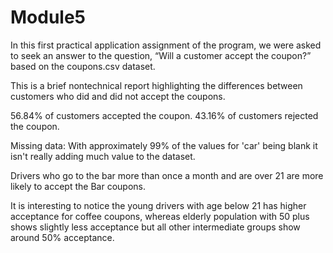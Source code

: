 # Module5
 In this first practical application assignment of the program, we were asked to seek an answer to the question, “Will a customer accept the coupon?” based on the coupons.csv dataset.

This is a brief nontechnical report highlighting the differences between customers who did and did not accept the coupons.

56.84% of customers accepted the coupon.
43.16% of customers rejected the coupon.

Missing data: With approximately 99% of the values for 'car' being blank it isn't really adding much value to the dataset.

Drivers who go to the bar more than once a month and are over 21 are more likely to accept the Bar coupons.

It is interesting to notice the young drivers with age below 21 has higher acceptance for coffee coupons, whereas elderly population with 50 plus shows slightly less acceptance but all other intermediate groups show around 50% acceptance.
